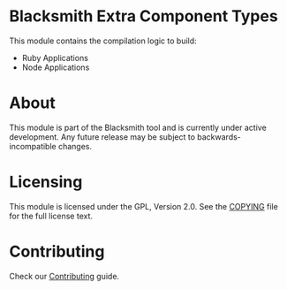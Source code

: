 # Blacksmith Extra Component Types

This module contains the compilation logic to build:
 - Ruby Applications
 - Node Applications

 # About

 This module is part of the Blacksmith tool and is currently under active development. Any future release may be subject to backwards-incompatible changes.

 # Licensing

 This module is licensed under the GPL, Version 2.0. See the [COPYING](COPYING) file for the full license text.

 # Contributing

 Check our [Contributing](CONTRIBUTING.md) guide.
